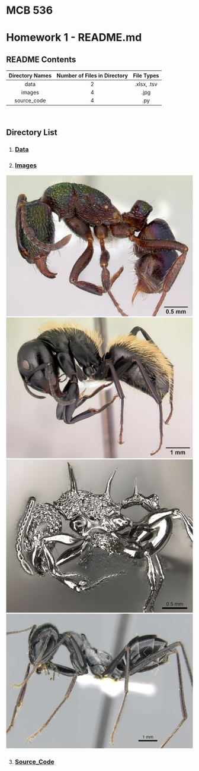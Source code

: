 # MCB 536

# Homework 1 - README.md


## README Contents

  | Directory Names    | Number of Files in Directory | File Types |
  |:------------------:|:----------------------------:|:----------:| 
  | data               | 2                            | .xlsx, .tsv|
  | images             | 4                            | .jpg       |
  | source_code        | 4                            | .py        |
<br />

## Directory List
1. ### [Data](data)

2. ### [Images](images)
![pic1](images/casent_0172345_Rhytidoponera_metallica.jpg)
![pic2](images/casent_0191696_Camponotus_darwinii.jpg)
![pic3](images/casent_0901788_Acanthomyrmex_ferox_p_1_high.jpg)
![pic4](images/casent_0906296_Cataglyphis_fortis_p_1_high.jpg)

3. ### [Source_Code](source_code) 
